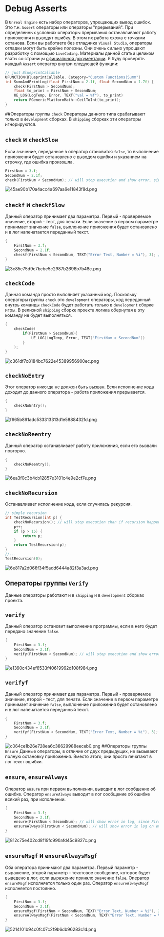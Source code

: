 # Debug Asserts
В `Unreal Engine` есть набор операторов, упрощающих вывод ошибок. Это т.н. `Assert` операторы или операторы "прерываний".
При определенных условиях операторы прерывания останавливают работу приложения и выводят ошибку. В этом их работа схожа с точками останова. Если вы работаете без отладчика `Visual Studio`, операторы отладки могут быть крайне полезны. Они очень сильно упрощают разработку с помощью `LiveCoding`.
Материалы данной статьи целиком взяты со страницы [официальной документации](https://docs.unrealengine.com/5.1/en-US/asserts-in-unreal-engine/).
Я буду проверять каждый `Assert` оператор внутри следующей функции:
```cpp
// just BlueprintCallable
UFUNCTION(BlueprintCallable, Category="Custom Functions|Summ")
int SummAndPrintLog(float FirstNum = 2.1f, float SecondNum = 1.7f) {
    check(FirstNum > SecondNum);
    float to_print = FirstNum + SecondNum;
    UE_LOG(LogTemp, Error, TEXT("val = %f"), to_print)
    return FGenericPlatformMath::CeilToInt(to_print);
}
```
##Операторы группы `check`
Операторы данного типа срабатывают только в `development` сборках. В `shipping` сборках эти операторы игнорируются.
## `check` и `checkSlow`
Если значение, переданное в оператор становится `false`, то выполнение приложения будет остановлено с выводом ошибки и указанием на строчку, где ошибка произошла.
```cpp
FirstNum = 3.f;
SecondNum = 2.1f;
check(FirstNum < SecondNum); // will stop execution and show error, since FirstNum bigger than SecondNum
```
![45ae90b170a4acc4a697aa6e11843f8d.png](../../images/45ae90b170a4acc4a697aa6e11843f8d.png)
## `checkf` и `checkfSlow`
Данный оператор принимает два параметра. Первый - проверяемое значение, второй - тест, для печати. Если значение в первом параметре принимает значение `false`, выплонение приложения будет остановлено и в лог напечатается переданный текст.
```cpp
{
    FirstNum = 3.f;
    SecondNum = 2.1f;
    checkf(FirstNum < SecondNum, TEXT("Error Text, Number = %i"), 3); // will stop execution and show error, since FirstNum bigger than SecondNum
}
```
![3c85e75d9c7bcbe5c2987b2698b7b48c.png](../../images/3c85e75d9c7bcbe5c2987b2698b7b48c.png)
## `checkCode`
Данная команда просто выполняет указанный код. Поскольку операторы группы `check` это `development` операторы, код переданный внутрь команды `checkCode` будет работать только в `development` сборке игры. В релизной `shipping` сборке проекта логика обернутая в эту команду не будет выполняться.
```cpp
{
    checkCode(
        if(FirstNum > SecondNum){
            UE_LOG(LogTemp, Error, TEXT("FirstNum > SecondNum"))
        }
    );
}
```
![c361df7c8184bc7622e45389956900ec.png](../../images/c361df7c8184bc7622e45389956900ec.png)
## `checkNoEntry`
Этот оператор никогда не должен быть вызван. Если исполнение кода доходит до данного оператора - работа приложения прерывается.
```cpp
{
    checkNoEntry();
}
```
![f665b861adc533313313d1e5888432fd.png](../../images/f665b861adc533313313d1e5888432fd.png)
## `checkNoReentry`
Данный оператор останавливает работу приложения, если его вызвали повторно.
```cpp
{
    checkNoReentry();
}
```
![6ea3f0c3b4cb12857e3101c4e9e2cf7e.png](../../images/6ea3f0c3b4cb12857e3101c4e9e2cf7e.png)
## `checkNoRecursion`
Останавливает исполнение кода, если случилась рекурсия.
```cpp
// simple recursion
int TestRecursion(int p) {
    checkNoRecursion(); // will stop execution chan if recursion happened
    p++;
    if (p > 15) {
        return p;
    }
    return TestRecursion(p);
}
//...
TestRecursion(0);
```
![6e817a2d066f34f5add6444a82f3a3ad.png](../../images/6e817a2d066f34f5add6444a82f3a3ad.png)
## Операторы группы `Verify`
Данные операторы работают и в `shipping` и в `development` сборках проекта.
## `verify`
Данный оператор остановит выполнение программы, если в него будет передано значение `false`.
```cpp
{
    FirstNum = 3.f;
    SecondNum = 2.1f;
    verify(FirstNum < SecondNum); // will stop execution and show error, since FirstNum bigger than SecondNum
}
```
![e1390c434ef6533f40619962d108f984.png](../../images/e1390c434ef6533f40619962d108f984.png)
## `verifyf`
Данный оператор принимает два параметра. Первый - проверяемое значение, второй - тест, для печати. Если значение в первом параметре принимает значение `false`, выплонение приложения будет остановлено и в лог напечатается переданный текст.
```cpp
{
    FirstNum = 3.f;
    SecondNum = 2.1f;
    verifyf(FirstNum < SecondNum, TEXT("Error Text, Number = %i"), 3); // will stop execution and show error, since FirstNum bigger than SecondNum
}
```
![c064ce1b26e728ea6c38629988eeceb0.png](../../images/c064ce1b26e728ea6c38629988eeceb0.png)
##Операторы группы `Ensure`
Данные операторы, в отличие от двух предыдущих, не вызывают полную остановку приложения. Вместо этого, они просто печатают в лог текст ошибки.
## `ensure`, `ensureAlways`
Оператор `ensure` при первом выполнении, выводит в лог сообщение об ошибке.
Оператор `ensureAlways` выводит в лог сообщение об ошибке всякий раз, при исполнении.
```cpp
{
    FirstNum = 3.f;
    SecondNum = 2.1f;
    ensure(FirstNum < SecondNum); // will show error in log, since FirstNum bigger than SecondNum
    ensureAlways(FirstNum < SecondNum); // will show error in log on every execution, since FirstNum bigger than SecondNum
}
```
![812c75e402cd8f19fc990afd45c9827c.png](../../images/812c75e402cd8f19fc990afd45c9827c.png)
## `ensureMsgf` и `ensureAlwaysMsgf`
Оба оператора принимают два параметра. Первый параметр - выражение, второй параметр - текстовое сообщение, которое будет выведено в лог, если выражение приняло значение `false`.
Оператор `ensureMsgf` исполняется только один раз.
Оператор `ensureAlwaysMsgf` исполняется постоянно.
```cpp
{
    FirstNum = 3.f;
    SecondNum = 2.1f;
    ensureMsgf(FirstNum < SecondNum, TEXT("Error Text, Number = %i"), 3); // will show error in log only once, since FirstNum bigger than SecondNum
    ensureAlwaysMsgf(FirstNum < SecondNum, TEXT("Error Text, Number = %i"), 3); // will show error in log on every execution, since FirstNum bigger than SecondNum
}
```
![5214101b94c0fc07c2f9b6db96283c1d.png](../../images/5214101b94c0fc07c2f9b6db96283c1d.png)
